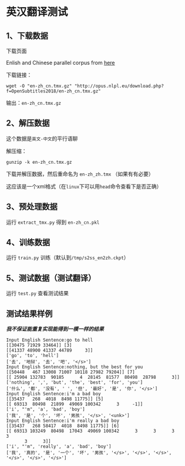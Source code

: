 
# 英汉翻译测试

## 1、下载数据

下载页面

Enlish and Chinese parallel corpus from [here](http://opus.nlpl.eu/OpenSubtitles2018.php)

下载链接：

```
wget -O "en-zh_cn.tmx.gz" "http://opus.nlpl.eu/download.php?f=OpenSubtitles2018/en-zh_cn.tmx.gz"
```

输出：`en-zh_cn.tmx.gz`

## 2、解压数据

这个数据是`英文-中文`的平行语聊

解压缩：

```
gunzip -k en-zh_cn.tmx.gz
```

下载并解压数据，然后重命名为 `en-zh_zh.tmx` （如果有有必要）

这应该是一个xml格式（在`linux`下可以用`head`命令查看下是否正确）

## 3、预处理数据

运行 `extract_tmx.py` 得到 `en-zh_cn.pkl`

## 4、训练数据

运行 `train.py` 训练（默认到`/tmp/s2ss_en2zh.ckpt`）

## 5、测试数据（测试翻译）

运行 `test.py` 查看测试结果

## 测试结果样例

***我不保证能重复实现能得到一模一样的结果***

```
Input English Sentence:go to hell
[[30475 71929 33464]] [3]
[[41337 48900 41337 44789     3]]
['go', 'to', 'hell']
['去', '地狱', '去', '吧', '</s>']
Input English Sentence:nothing, but the best for you
[[50448   467 13008 71007 10118 27982 79204]] [7]
[[ 25904 132783  90185      4  28145  81577  80498  28798      3]]
['nothing', ',', 'but', 'the', 'best', 'for', 'you']
['什么', '都', '没有', ' ', '但', '最好', '是', '你', '</s>']
Input English Sentence:i'm a bad boy
[[35437   268  4018  8498 11775]] [5]
[[ 69313  80498  21899  49069 100342      3     -1]]
['i', "'m", 'a', 'bad', 'boy']
['我', '是', '个', '坏', '男孩', '</s>', '<unk>']
Input English Sentence:i'm really a bad boy
[[35437   268 58417  4018  8498 11775]] [6]
[[ 69313 103249  80498  17043  49069 100342      3      3      3      3
       3      3]]
['i', "'m", 'really', 'a', 'bad', 'boy']
['我', '真的', '是', '一个', '坏', '男孩', '</s>', '</s>', '</s>', '</s>', '</s>', '</s>']
```
